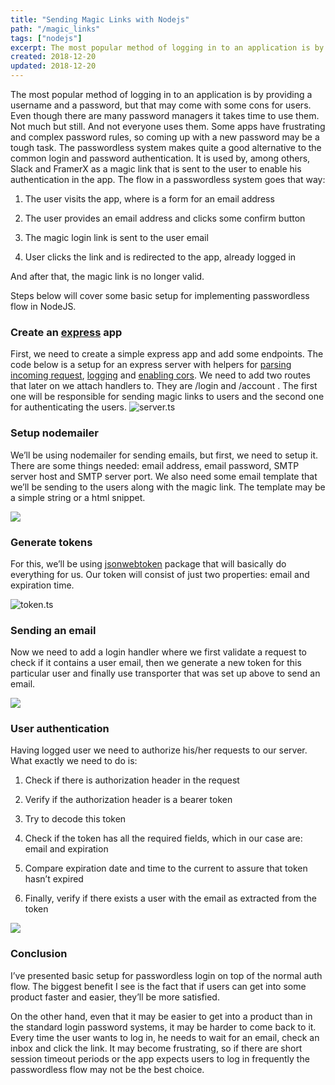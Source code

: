 ```yaml
---
title: "Sending Magic Links with Nodejs"
path: "/magic_links"
tags: ["nodejs"]
excerpt: The most popular method of logging in to an application is by providing a username and a password, but that may come with some cons for users...
created: 2018-12-20
updated: 2018-12-20
---
```


The most popular method of logging in to an application is by providing a username and a password, but that may come with some cons for users. Even though there are many password managers it takes time to use them. Not much but still. And not everyone uses them. Some apps have frustrating and complex password rules, so coming up with a new password may be a tough task. The passwordless system makes quite a good alternative to the common login and password authentication. It is used by, among others, Slack and FramerX as a magic link that is sent to the user to enable his authentication in the app. The flow in a passwordless system goes that way:

1. The user visits the app, where is a form for an email address

1. The user provides an email address and clicks some confirm button

1. The magic login link is sent to the user email

1. User clicks the link and is redirected to the app, already logged in

And after that, the magic link is no longer valid.

Steps below will cover some basic setup for implementing passwordless flow in NodeJS.

### Create an [express](https://expressjs.com/) app

First, we need to create a simple express app and add some endpoints. The code below is a setup for an express server with helpers for [parsing incoming request](https://github.com/expressjs/body-parser), [logging](https://github.com/sirrodgepodge/morgan-body) and [enabling cors](https://github.com/expressjs/cors). We need to add two routes that later on we attach handlers to. They are /login and /account . The first one will be responsible for sending magic links to users and the second one for authenticating the users.
![server.ts](https://cdn-images-1.medium.com/max/3324/1*HF0NSuV7Wi2DJ2-rY77A_Q.png)

### Setup nodemailer

We’ll be using nodemailer for sending emails, but first, we need to setup it. There are some things needed: email address, email password, SMTP server host and SMTP server port. We also need some email template that we’ll be sending to the users along with the magic link. The template may be a simple string or a html snippet.

![](https://cdn-images-1.medium.com/max/3220/1*00-H2VzPBTk70VXCiZx90Q.png)

### Generate tokens

For this, we’ll be using [jsonwebtoken](https://github.com/auth0/node-jsonwebtoken#readme) package that will basically do everything for us. Our token will consist of just two properties: email and expiration time.

![token.ts](https://cdn-images-1.medium.com/max/2852/1*2HZ2sacBrBm2rn15rve8-g.png)

### Sending an email

Now we need to add a login handler where we first validate a request to check if it contains a user email, then we generate a new token for this particular user and finally use transporter that was set up above to send an email.

![](https://cdn-images-1.medium.com/max/3860/1*qq5C6BNTTMjm0F26BoCf0g.png)

### User authentication

Having logged user we need to authorize his/her requests to our server. What exactly we need to do is:

1. Check if there is authorization header in the request

1. Verify if the authorization header is a bearer token

1. Try to decode this token

1. Check if the token has all the required fields, which in our case are: email and expiration

1. Compare expiration date and time to the current to assure that token hasn’t expired

1. Finally, verify if there exists a user with the email as extracted from the token

![](https://cdn-images-1.medium.com/max/3424/1*IBunwFzTXuiwH4ysbwWoxg.png)

### Conclusion

I’ve presented basic setup for passwordless login on top of the normal auth flow. The biggest benefit I see is the fact that if users can get into some product faster and easier, they’ll be more satisfied.

On the other hand, even that it may be easier to get into a product than in the standard login password systems, it may be harder to come back to it. Every time the user wants to log in, he needs to wait for an email, check an inbox and click the link. It may become frustrating, so if there are short session timeout periods or the app expects users to log in frequently the passwordless flow may not be the best choice.
